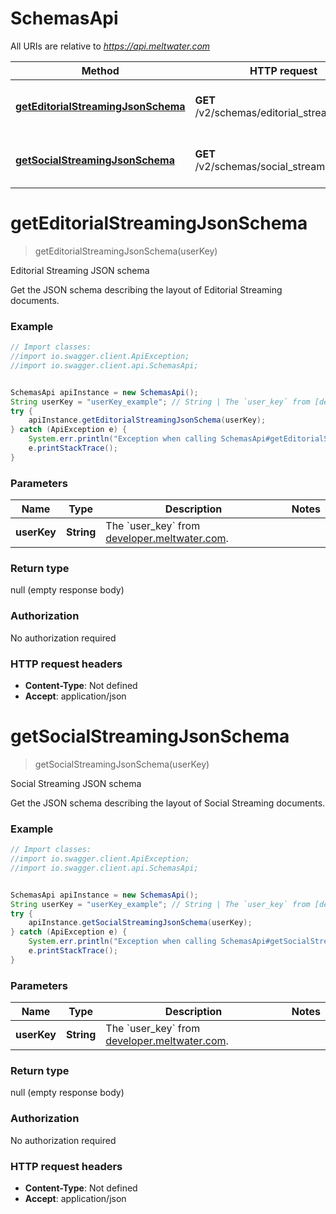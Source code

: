 # SchemasApi

All URIs are relative to *https://api.meltwater.com*

Method | HTTP request | Description
------------- | ------------- | -------------
[**getEditorialStreamingJsonSchema**](SchemasApi.md#getEditorialStreamingJsonSchema) | **GET** /v2/schemas/editorial_streaming.json | Editorial Streaming JSON schema
[**getSocialStreamingJsonSchema**](SchemasApi.md#getSocialStreamingJsonSchema) | **GET** /v2/schemas/social_streaming.json | Social Streaming JSON schema


<a name="getEditorialStreamingJsonSchema"></a>
# **getEditorialStreamingJsonSchema**
> getEditorialStreamingJsonSchema(userKey)

Editorial Streaming JSON schema

Get the JSON schema describing the layout of Editorial Streaming documents.

### Example
```java
// Import classes:
//import io.swagger.client.ApiException;
//import io.swagger.client.api.SchemasApi;


SchemasApi apiInstance = new SchemasApi();
String userKey = "userKey_example"; // String | The `user_key` from [developer.meltwater.com](https://developer.meltwater.com/admin/applications/).
try {
    apiInstance.getEditorialStreamingJsonSchema(userKey);
} catch (ApiException e) {
    System.err.println("Exception when calling SchemasApi#getEditorialStreamingJsonSchema");
    e.printStackTrace();
}
```

### Parameters

Name | Type | Description  | Notes
------------- | ------------- | ------------- | -------------
 **userKey** | **String**| The &#x60;user_key&#x60; from [developer.meltwater.com](https://developer.meltwater.com/admin/applications/). |

### Return type

null (empty response body)

### Authorization

No authorization required

### HTTP request headers

 - **Content-Type**: Not defined
 - **Accept**: application/json

<a name="getSocialStreamingJsonSchema"></a>
# **getSocialStreamingJsonSchema**
> getSocialStreamingJsonSchema(userKey)

Social Streaming JSON schema

Get the JSON schema describing the layout of Social Streaming documents.

### Example
```java
// Import classes:
//import io.swagger.client.ApiException;
//import io.swagger.client.api.SchemasApi;


SchemasApi apiInstance = new SchemasApi();
String userKey = "userKey_example"; // String | The `user_key` from [developer.meltwater.com](https://developer.meltwater.com/admin/applications/).
try {
    apiInstance.getSocialStreamingJsonSchema(userKey);
} catch (ApiException e) {
    System.err.println("Exception when calling SchemasApi#getSocialStreamingJsonSchema");
    e.printStackTrace();
}
```

### Parameters

Name | Type | Description  | Notes
------------- | ------------- | ------------- | -------------
 **userKey** | **String**| The &#x60;user_key&#x60; from [developer.meltwater.com](https://developer.meltwater.com/admin/applications/). |

### Return type

null (empty response body)

### Authorization

No authorization required

### HTTP request headers

 - **Content-Type**: Not defined
 - **Accept**: application/json

